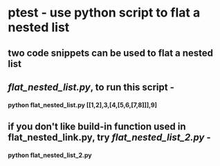 # ptest - use python script to flat a nested list
## two code snippets can be used to flat a nested list
## *flat_nested_list.py*, to run this script - 
#### **python flat_nested_list.py [[1,2],3,[4,[5,6,[7,8]]],9]** 
## if you don't like build-in function used in flat_nested_link.py, try *flat_nested_list_2.py* - 
#### **python flat_nested_list_2.py**   
